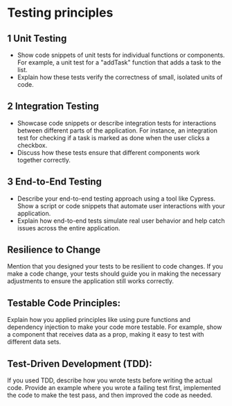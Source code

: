 # Testing principles 

## 1 Unit Testing
- Show code snippets of unit tests for individual functions or components. For example, a unit test for a "addTask" function that adds a task to the list.
- Explain how these tests verify the correctness of small, isolated units of code.

## 2 Integration Testing
- Showcase code snippets or describe integration tests for interactions between different parts of the application. For instance, an integration test for checking if a task is marked as done when the user clicks a checkbox.
- Discuss how these tests ensure that different components work together correctly.

## 3 End-to-End Testing
- Describe your end-to-end testing approach using a tool like Cypress. Show a script or code snippets that automate user interactions with your application.
- Explain how end-to-end tests simulate real user behavior and help catch issues across the entire application.

## Resilience to Change
Mention that you designed your tests to be resilient to code changes. If you make a code change, your tests should guide you in making the necessary adjustments to ensure the application still works correctly.

## Testable Code Principles:
Explain how you applied principles like using pure functions and dependency injection to make your code more testable. For example, show a component that receives data as a prop, making it easy to test with different data sets.

## Test-Driven Development (TDD):
If you used TDD, describe how you wrote tests before writing the actual code. Provide an example where you wrote a failing test first, implemented the code to make the test pass, and then improved the code as needed.